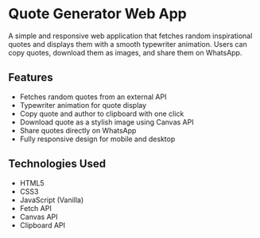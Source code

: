 # Quote Generator Web App
A simple and responsive web application that fetches random inspirational quotes and displays them with a smooth typewriter animation. Users can copy quotes, download them as images, and share them on WhatsApp.
## Features
- Fetches random quotes from an external API  
- Typewriter animation for quote display  
- Copy quote and author to clipboard with one click  
- Download quote as a stylish image using Canvas API  
- Share quotes directly on WhatsApp  
- Fully responsive design for mobile and desktop  
## Technologies Used
- HTML5  
- CSS3  
- JavaScript (Vanilla)  
- Fetch API  
- Canvas API  
- Clipboard API  

